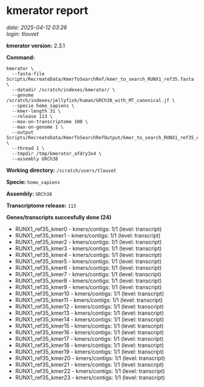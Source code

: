 # kmerator report
*date: 2025-04-12 03:26*  
*login: tlouvet*

**kmerator version:** 2.3.1

**Command:**

```
kmerator \
  --fasta-file Scripts/RecreateData/KmerToSearchRef/kmer_to_search_RUNX1_ref35.fasta \
  --datadir /scratch/indexes/kmerator/ \
  --genome /scratch/indexes/jellyfish/human/GRCh38_with_MT_canonical.jf \
  --specie homo_sapiens \
  --kmer-length 31 \
  --release 113 \
  --max-on-transcriptome 100 \
  --max-on-genome 1 \
  --output Scripts/RecreateData/KmerToSearchRefOutput/kmer_to_search_RUNX1_ref35_output \
  --thread 1 \
  --tmpdir /tmp/kmerator_afdry3x4 \
  --assembly GRCh38
```

**Working directory:** `/scratch/users/tlouvet`

**Specie:** `homo_sapiens`

**Assembly:** `GRCh38`

**Transcriptome release:** `113`

**Genes/transcripts succesfully done (24)**

- RUNX1_ref35_kmer0 - kmers/contigs: 1/1 (level: transcript)
- RUNX1_ref35_kmer1 - kmers/contigs: 1/1 (level: transcript)
- RUNX1_ref35_kmer2 - kmers/contigs: 1/1 (level: transcript)
- RUNX1_ref35_kmer3 - kmers/contigs: 1/1 (level: transcript)
- RUNX1_ref35_kmer4 - kmers/contigs: 1/1 (level: transcript)
- RUNX1_ref35_kmer5 - kmers/contigs: 1/1 (level: transcript)
- RUNX1_ref35_kmer6 - kmers/contigs: 1/1 (level: transcript)
- RUNX1_ref35_kmer7 - kmers/contigs: 1/1 (level: transcript)
- RUNX1_ref35_kmer8 - kmers/contigs: 1/1 (level: transcript)
- RUNX1_ref35_kmer9 - kmers/contigs: 1/1 (level: transcript)
- RUNX1_ref35_kmer10 - kmers/contigs: 1/1 (level: transcript)
- RUNX1_ref35_kmer11 - kmers/contigs: 1/1 (level: transcript)
- RUNX1_ref35_kmer12 - kmers/contigs: 1/1 (level: transcript)
- RUNX1_ref35_kmer13 - kmers/contigs: 1/1 (level: transcript)
- RUNX1_ref35_kmer14 - kmers/contigs: 1/1 (level: transcript)
- RUNX1_ref35_kmer15 - kmers/contigs: 1/1 (level: transcript)
- RUNX1_ref35_kmer16 - kmers/contigs: 1/1 (level: transcript)
- RUNX1_ref35_kmer17 - kmers/contigs: 1/1 (level: transcript)
- RUNX1_ref35_kmer18 - kmers/contigs: 1/1 (level: transcript)
- RUNX1_ref35_kmer19 - kmers/contigs: 1/1 (level: transcript)
- RUNX1_ref35_kmer20 - kmers/contigs: 1/1 (level: transcript)
- RUNX1_ref35_kmer21 - kmers/contigs: 1/1 (level: transcript)
- RUNX1_ref35_kmer22 - kmers/contigs: 1/1 (level: transcript)
- RUNX1_ref35_kmer23 - kmers/contigs: 1/1 (level: transcript)
